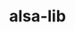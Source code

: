 ---
title: "alsa-lib"
layout: cache
categories: [package, v0.18.1]
meta: {"versions": ["1.2.3.2"], "compilers": ["gcc@=7.3.1", "gcc@=7.5.0"], "oss": ["amzn2", "ubuntu18.04"], "platforms": ["linux"], "targets": ["aarch64", "graviton2", "x86_64", "x86_64_v3", "x86_64_v4"], "stacks": ["aws-ahug", "aws-ahug-aarch64", "aws-isc", "aws-isc-aarch64", "e4s", "root"], "num_specs": 5, "num_specs_by_stack": {"root": 5, "aws-isc": 2, "aws-ahug": 2, "aws-ahug-aarch64": 2, "aws-isc-aarch64": 2, "e4s": 1}}
spec_details: [{"hash": "uydav7bts266j7vj6zbqq3asll2h5gnq", "compiler": "gcc@=7.3.1", "versions": ["1.2.3.2"], "os": "amzn2", "platform": "linux", "target": "x86_64_v3", "variants": ["~python"], "stacks": ["root", "aws-isc", "aws-ahug"], "size": "-", "tarball": "https://binaries.spack.io/releases/v0.18.1/build_cache/linux-amzn2-x86_64_v3/gcc-7.3.1/alsa-lib-1.2.3.2/linux-amzn2-x86_64_v3-gcc-7.3.1-alsa-lib-1.2.3.2-uydav7bts266j7vj6zbqq3asll2h5gnq.spack"}, {"hash": "3nvdyamp6zvvrxga2z4czku6m47oxvtn", "compiler": "gcc@=7.3.1", "versions": ["1.2.3.2"], "os": "amzn2", "platform": "linux", "target": "aarch64", "variants": ["~python"], "stacks": ["aws-ahug-aarch64", "root", "aws-isc-aarch64"], "size": "-", "tarball": "https://binaries.spack.io/releases/v0.18.1/build_cache/linux-amzn2-aarch64/gcc-7.3.1/alsa-lib-1.2.3.2/linux-amzn2-aarch64-gcc-7.3.1-alsa-lib-1.2.3.2-3nvdyamp6zvvrxga2z4czku6m47oxvtn.spack"}, {"hash": "6dzvbktcmqz4dzzmjrb3uqgcyzdudo2w", "compiler": "gcc@=7.3.1", "versions": ["1.2.3.2"], "os": "amzn2", "platform": "linux", "target": "graviton2", "variants": ["~python"], "stacks": ["aws-ahug-aarch64", "root", "aws-isc-aarch64"], "size": "-", "tarball": "https://binaries.spack.io/releases/v0.18.1/build_cache/linux-amzn2-graviton2/gcc-7.3.1/alsa-lib-1.2.3.2/linux-amzn2-graviton2-gcc-7.3.1-alsa-lib-1.2.3.2-6dzvbktcmqz4dzzmjrb3uqgcyzdudo2w.spack"}, {"hash": "irmz3r62j75by2nsgty3vdnckv2vuwxm", "compiler": "gcc@=7.3.1", "versions": ["1.2.3.2"], "os": "amzn2", "platform": "linux", "target": "x86_64_v4", "variants": ["~python"], "stacks": ["root", "aws-isc", "aws-ahug"], "size": "-", "tarball": "https://binaries.spack.io/releases/v0.18.1/build_cache/linux-amzn2-x86_64_v4/gcc-7.3.1/alsa-lib-1.2.3.2/linux-amzn2-x86_64_v4-gcc-7.3.1-alsa-lib-1.2.3.2-irmz3r62j75by2nsgty3vdnckv2vuwxm.spack"}, {"hash": "vvkocwmmiznaptc3anjis4lilp4dcnce", "compiler": "gcc@=7.5.0", "versions": ["1.2.3.2"], "os": "ubuntu18.04", "platform": "linux", "target": "x86_64", "variants": ["~python"], "stacks": ["e4s", "root"], "size": "-", "tarball": "https://binaries.spack.io/releases/v0.18.1/build_cache/linux-ubuntu18.04-x86_64/gcc-7.5.0/alsa-lib-1.2.3.2/linux-ubuntu18.04-x86_64-gcc-7.5.0-alsa-lib-1.2.3.2-vvkocwmmiznaptc3anjis4lilp4dcnce.spack"}]
---